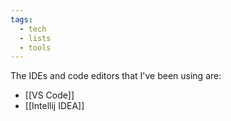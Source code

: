 ```yaml
---
tags:
  - tech
  - lists
  - tools
---
```

The IDEs and code editors that I've been using are:
- [[VS Code]]
- [[Intellij IDEA]]

